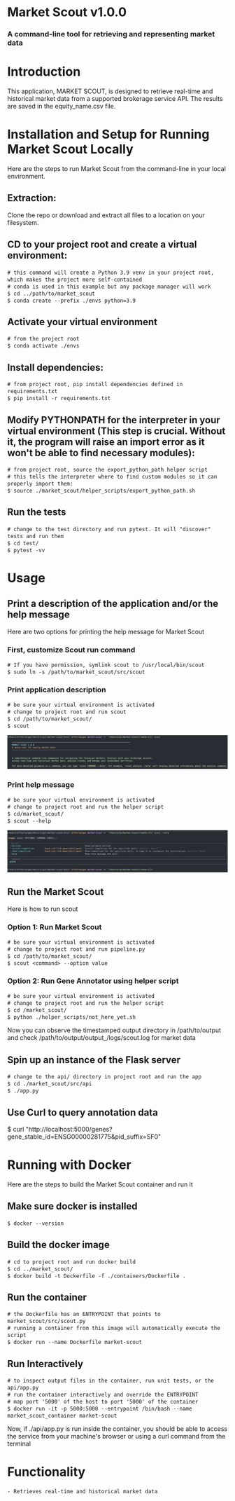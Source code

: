 # Market Scout v1.0.0
### A command-line tool for retrieving and representing market data

# Introduction 

This application, MARKET SCOUT, is designed to retrieve real-time and historical market data from a supported brokerage service API. The results are saved in the equity_name.csv file.

# Installation and Setup for Running Market Scout Locally
Here are the steps to run Market Scout from the command-line in your local environment. 
    
## Extraction: 
Clone the repo or download and extract all files to a location on your filesystem.
## CD to your project root and create a virtual environment: 
    # this command will create a Python 3.9 venv in your project root, which makes the project more self-contained
    # conda is used in this example but any package manager will work
    $ cd ../path/to/market_scout
    $ conda create --prefix ./envs python=3.9
## Activate your virtual environment
    # from the project root
    $ conda activate ./envs
## Install dependencies:
    # from project root, pip install dependencies defined in requirements.txt
    $ pip install -r requirements.txt
## Modify PYTHONPATH for the interpreter in your virtual environment (**This step is crucial. Without it, the program will raise an import error as it won't be able to find necessary modules**):
    # from project root, source the export_python_path helper script 
    # this tells the interpreter where to find custom modules so it can properly import them:
    $ source ./market_scout/helper_scripts/export_python_path.sh
## Run the tests
    # change to the test directory and run pytest. It will "discover" tests and run them
    $ cd test/
    $ pytest -vv

# Usage

## Print a description of the application and/or the help message
Here are two options for printing the help message for Market Scout

### First, customize Scout run command
    # If you have permission, symlink scout to /usr/local/bin/scout
    $ sudo ln -s /path/to/market_scout/src/scout

### Print application description
    # be sure your virtual environment is activated
    # change to project root and run scout
    $ cd /path/to/market_scout/
    $ scout

![the application description should be here](./img/app_description.png)

### Print help message
    # be sure your virtual environment is activated
    # change to project root and run the helper script
    $ cd/market_scout/
    $ scout --help

![scout help message should be here](./img/scout_help_msg.png)

## Run the Market Scout
Here is how to run scout

### Option 1: Run Market Scout
    # be sure your virtual environment is activated
    # change to project root and run pipeline.py
    $ cd /path/to/market_scout/
    $ scout <command> --option value

### Option 2: Run Gene Annotator using helper script
    # be sure your virtual environment is activated
    # change to project root and run the helper script
    $ cd /market_scout/
    $ python ./helper_scripts/not_here_yet.sh

Now you can observe the timestamped output directory in /path/to/output and check /path/to/output/output_<timestamp>/logs/scout.log for market data

## Spin up an instance of the Flask server
    # change to the api/ directory in project root and run the app
    $ cd ./market_scout/src/api
    $ ./app.py

## Use Curl to query annotation data
 $ curl "http://localhost:5000/genes?gene_stable_id=ENSG00000281775&pid_suffix=SF0"


# Running with Docker
Here are the steps to build the Market Scout container and run it

## Make sure docker is installed
    $ docker --version

## Build the docker image
    # cd to project root and run docker build
    $ cd ../market_scout/
    $ docker build -t Dockerfile -f ./containers/Dockerfile .

## Run the container
    # the Dockerfile has an ENTRYPOINT that points to market_scout/src/scout.py
    # running a container from this image will automatically execute the script
    $ docker run --name Dockerfile market-scout

## Run Interactively
    # to inspect output files in the container, run unit tests, or the api/app.py
    # run the container interactively and override the ENTRYPOINT
    # map port '5000' of the host to port '5000' of the container
    $ docker run -it -p 5000:5000 --entrypoint /bin/bash --name market_scout_container market-scout


Now, if ./api/app.py is run inside the container, you should be able to access the service from
your machine's browser or using a curl command from the terminal


# Functionality
    - Retrieves real-time and historical market data

